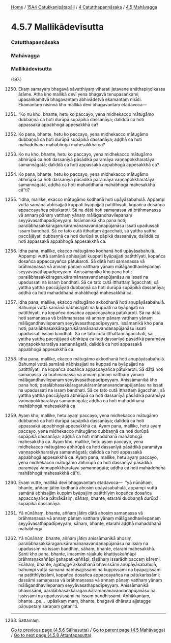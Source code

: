 
[Home](/) / [15A4 Catukkanipātapāḷi](../../../15A4.md) / [4 Catutthapaṇṇāsaka](../../4.md) / [4.5 Mahāvagga](../4.5.md)

# 4.5.7 Mallikādevīsutta

### Catutthapaṇṇāsaka

### Mahāvagga

### Mallikādevīsutta

(197.)

1250. Ekaṃ samayaṃ bhagavā sāvatthiyaṃ viharati jetavane anāthapiṇḍikassa ārāme. Atha kho mallikā devī yena bhagavā tenupasaṅkami; upasaṅkamitvā bhagavantaṃ abhivādetvā ekamantaṃ nisīdi. Ekamantaṃ nisinnā kho mallikā devī bhagavantaṃ etadavoca—

1251. “Ko nu kho, bhante, hetu ko paccayo, yena midhekacco mātugāmo dubbaṇṇā ca hoti durūpā supāpikā dassanāya; daliddā ca hoti appassakā appabhogā appesakkhā ca?

1252. Ko pana, bhante, hetu ko paccayo, yena midhekacco mātugāmo dubbaṇṇā ca hoti durūpā supāpikā dassanāya; aḍḍhā ca hoti mahaddhanā mahābhogā mahesakkhā ca?

1253. Ko nu kho, bhante, hetu ko paccayo, yena midhekacco mātugāmo abhirūpā ca hoti dassanīyā pāsādikā paramāya vaṇṇapokkharatāya samannāgatā; daliddā ca hoti appassakā appabhogā appesakkhā ca?

1254. Ko pana, bhante, hetu ko paccayo, yena midhekacco mātugāmo abhirūpā ca hoti dassanīyā pāsādikā paramāya vaṇṇapokkharatāya samannāgatā, aḍḍhā ca hoti mahaddhanā mahābhogā mahesakkhā cā”ti?

1255. “Idha, mallike, ekacco mātugāmo kodhanā hoti upāyāsabahulā. Appampi vuttā samānā abhisajjati kuppati byāpajjati patitthīyati, kopañca dosañca appaccayañca pātukaroti. Sā na dātā hoti samaṇassa vā brāhmaṇassa vā annaṃ pānaṃ vatthaṃ yānaṃ mālāgandhavilepanaṃ seyyāvasathapadīpeyyaṃ. Issāmanikā kho pana hoti; paralābhasakkāragarukāramānanavandanapūjanāsu issati upadussati issaṃ bandhati. Sā ce tato cutā itthattaṃ āgacchati, sā yattha yattha paccājāyati dubbaṇṇā ca hoti durūpā supāpikā dassanāya; daliddā ca hoti appassakā appabhogā appesakkhā ca.

1256. Idha pana, mallike, ekacco mātugāmo kodhanā hoti upāyāsabahulā. Appampi vuttā samānā abhisajjati kuppati byāpajjati patitthīyati, kopañca dosañca appaccayañca pātukaroti. Sā dātā hoti samaṇassa vā brāhmaṇassa vā annaṃ pānaṃ vatthaṃ yānaṃ mālāgandhavilepanaṃ seyyāvasathapadīpeyyaṃ. Anissāmanikā kho pana hoti; paralābhasakkāragarukāramānanavandanapūjanāsu na issati na upadussati na issaṃ bandhati. Sā ce tato cutā itthattaṃ āgacchati, sā yattha yattha paccājāyati dubbaṇṇā ca hoti durūpā supāpikā dassanāya; aḍḍhā ca hoti mahaddhanā mahābhogā mahesakkhā ca.

1257. Idha pana, mallike, ekacco mātugāmo akkodhanā hoti anupāyāsabahulā. Bahumpi vuttā samānā nābhisajjati na kuppati na byāpajjati na patitthīyati, na kopañca dosañca appaccayañca pātukaroti. Sā na dātā hoti samaṇassa vā brāhmaṇassa vā annaṃ pānaṃ vatthaṃ yānaṃ mālāgandhavilepanaṃ seyyāvasathapadīpeyyaṃ. Issāmanikā kho pana hoti; paralābhasakkāragarukāramānanavandanapūjanāsu issati upadussati issaṃ bandhati. Sā ce tato cutā itthattaṃ āgacchati, sā yattha yattha paccājāyati abhirūpā ca hoti dassanīyā pāsādikā paramāya vaṇṇapokkharatāya samannāgatā; daliddā ca hoti appassakā appabhogā appesakkhā ca.

1258. Idha pana, mallike, ekacco mātugāmo akkodhanā hoti anupāyāsabahulā. Bahumpi vuttā samānā nābhisajjati na kuppati na byāpajjati na patitthīyati, na kopañca dosañca appaccayañca pātukaroti. Sā dātā hoti samaṇassa vā brāhmaṇassa vā annaṃ pānaṃ vatthaṃ yānaṃ mālāgandhavilepanaṃ seyyāvasathapadīpeyyaṃ. Anissāmanikā kho pana hoti; paralābhasakkāragarukāramānanavandanapūjanāsu na issati na upadussati na issaṃ bandhati. Sā ce tato cutā itthattaṃ āgacchati, sā yattha yattha paccājāyati abhirūpā ca hoti dassanīyā pāsādikā paramāya vaṇṇapokkharatāya samannāgatā; aḍḍhā ca hoti mahaddhanā mahābhogā mahesakkhā ca.

1259. Ayaṃ kho, mallike, hetu ayaṃ paccayo, yena midhekacco mātugāmo dubbaṇṇā ca hoti durūpā supāpikā dassanāya; daliddā ca hoti appassakā appabhogā appesakkhā ca. Ayaṃ pana, mallike, hetu ayaṃ paccayo, yena midhekacco mātugāmo dubbaṇṇā ca hoti durūpā supāpikā dassanāya; aḍḍhā ca hoti mahaddhanā mahābhogā mahesakkhā ca. Ayaṃ kho, mallike, hetu ayaṃ paccayo, yena midhekacco mātugāmo abhirūpā ca hoti dassanīyā pāsādikā paramāya vaṇṇapokkharatāya samannāgatā; daliddā ca hoti appassakā appabhogā appesakkhā ca. Ayaṃ pana, mallike, hetu ayaṃ paccayo, yena midhekacco mātugāmo abhirūpā ca hoti dassanīyā pāsādikā paramāya vaṇṇapokkharatāya samannāgatā; aḍḍhā ca hoti mahaddhanā mahābhogā mahesakkhā cā”ti.

1260. Evaṃ vutte, mallikā devī bhagavantaṃ etadavoca—  “yā nūnāhaṃ, bhante, aññaṃ jātiṃ kodhanā ahosiṃ upāyāsabahulā, appampi vuttā samānā abhisajjiṃ kuppiṃ byāpajjiṃ patitthīyiṃ kopañca dosañca appaccayañca pātvākāsiṃ, sāhaṃ, bhante, etarahi dubbaṇṇā durūpā supāpikā dassanāya.

1261. Yā nūnāhaṃ, bhante, aññaṃ jātiṃ dātā ahosiṃ samaṇassa vā brāhmaṇassa vā annaṃ pānaṃ vatthaṃ yānaṃ mālāgandhavilepanaṃ seyyāvasathapadīpeyyaṃ, sāhaṃ, bhante, etarahi aḍḍhā mahaddhanā mahābhogā.

1262. Yā nūnāhaṃ, bhante, aññaṃ jātiṃ anissāmanikā ahosiṃ, paralābhasakkāragarukāramānanavandanapūjanāsu na issiṃ na upadussiṃ na issaṃ bandhiṃ, sāhaṃ, bhante, etarahi mahesakkhā. Santi kho pana, bhante, imasmiṃ rājakule khattiyakaññāpi brāhmaṇakaññāpi gahapatikaññāpi, tāsāhaṃ issarādhipaccaṃ kāremi. Esāhaṃ, bhante, ajjatagge akkodhanā bhavissāmi anupāyāsabahulā, bahumpi vuttā samānā nābhisajjissāmi na kuppissāmi na byāpajjissāmi na patitthīyissāmi, kopañca dosañca appaccayañca na pātukarissāmi; dassāmi samaṇassa vā brāhmaṇassa vā annaṃ pānaṃ vatthaṃ yānaṃ mālāgandhavilepanaṃ seyyāvasathapadīpeyyaṃ. Anissāmanikā bhavissāmi, paralābhasakkāragarukāramānanavandanapūjanāsu na ississāmi na upadussissāmi na issaṃ bandhissāmi. Abhikkantaṃ, bhante…pe…  upāsikaṃ maṃ, bhante, bhagavā dhāretu ajjatagge pāṇupetaṃ saraṇaṃ gatan”ti.

---

1263. Sattamaṃ.



[Go to previous page (4.5.6 Sāḷhasutta)](4.5.6.md) / [Go to parent page (4.5 Mahāvagga)](../4.5.md) / [Go to next page (4.5.8 Attantapasutta)](4.5.8.md)


